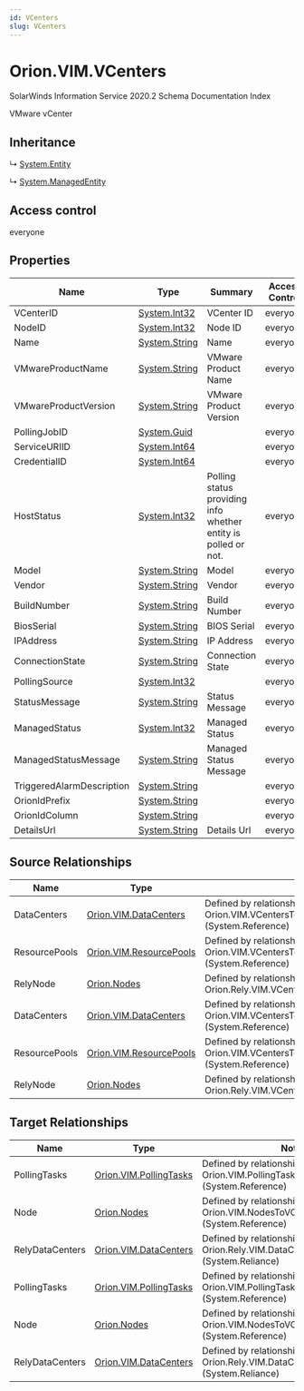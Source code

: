 ```yaml
---
id: VCenters
slug: VCenters
---
```


# Orion.VIM.VCenters

SolarWinds Information Service 2020.2 Schema Documentation Index

VMware vCenter

## Inheritance

↳ [System.Entity](./../System/Entity)

↳ [System.ManagedEntity](./../System/ManagedEntity)

## Access control

everyone

## Properties

| Name | Type | Summary | Access Control |
| ------ | ------ | ------ | ------ |
| VCenterID | [System.Int32](https://docs.microsoft.com/en-us/dotnet/api/system.int32) | VCenter ID | everyone |
| NodeID | [System.Int32](https://docs.microsoft.com/en-us/dotnet/api/system.int32) | Node ID | everyone |
| Name | [System.String](https://docs.microsoft.com/en-us/dotnet/api/system.string) | Name | everyone |
| VMwareProductName | [System.String](https://docs.microsoft.com/en-us/dotnet/api/system.string) | VMware Product Name | everyone |
| VMwareProductVersion | [System.String](https://docs.microsoft.com/en-us/dotnet/api/system.string) | VMware Product Version | everyone |
| PollingJobID | [System.Guid](https://docs.microsoft.com/en-us/dotnet/api/system.guid) |  | everyone |
| ServiceURIID | [System.Int64](https://docs.microsoft.com/en-us/dotnet/api/system.int64) |  | everyone |
| CredentialID | [System.Int64](https://docs.microsoft.com/en-us/dotnet/api/system.int64) |  | everyone |
| HostStatus | [System.Int32](https://docs.microsoft.com/en-us/dotnet/api/system.int32) | Polling status providing info whether entity is polled or not. | everyone |
| Model | [System.String](https://docs.microsoft.com/en-us/dotnet/api/system.string) | Model | everyone |
| Vendor | [System.String](https://docs.microsoft.com/en-us/dotnet/api/system.string) | Vendor | everyone |
| BuildNumber | [System.String](https://docs.microsoft.com/en-us/dotnet/api/system.string) | Build Number | everyone |
| BiosSerial | [System.String](https://docs.microsoft.com/en-us/dotnet/api/system.string) | BIOS Serial | everyone |
| IPAddress | [System.String](https://docs.microsoft.com/en-us/dotnet/api/system.string) | IP Address | everyone |
| ConnectionState | [System.String](https://docs.microsoft.com/en-us/dotnet/api/system.string) | Connection State | everyone |
| PollingSource | [System.Int32](https://docs.microsoft.com/en-us/dotnet/api/system.int32) |  | everyone |
| StatusMessage | [System.String](https://docs.microsoft.com/en-us/dotnet/api/system.string) | Status Message | everyone |
| ManagedStatus | [System.Int32](https://docs.microsoft.com/en-us/dotnet/api/system.int32) | Managed Status | everyone |
| ManagedStatusMessage | [System.String](https://docs.microsoft.com/en-us/dotnet/api/system.string) | Managed Status Message | everyone |
| TriggeredAlarmDescription | [System.String](https://docs.microsoft.com/en-us/dotnet/api/system.string) |  | everyone |
| OrionIdPrefix | [System.String](https://docs.microsoft.com/en-us/dotnet/api/system.string) |  | everyone |
| OrionIdColumn | [System.String](https://docs.microsoft.com/en-us/dotnet/api/system.string) |  | everyone |
| DetailsUrl | [System.String](https://docs.microsoft.com/en-us/dotnet/api/system.string) | Details Url | everyone |

## Source Relationships

| Name | Type | Notes |
| ------ | ------ | ------ |
| DataCenters | [Orion.VIM.DataCenters](./../Orion.VIM/DataCenters) | Defined by relationship Orion.VIM.VCentersToDataCentersMappingReference (System.Reference) |
| ResourcePools | [Orion.VIM.ResourcePools](./../Orion.VIM/ResourcePools) | Defined by relationship Orion.VIM.VCentersToResourcePoolsMappingReference (System.Reference) |
| RelyNode | [Orion.Nodes](./../Orion/Nodes) | Defined by relationship Orion.Rely.VIM.VCenterRelyOnNode (System.Reliance) |
| DataCenters | [Orion.VIM.DataCenters](./../Orion.VIM/DataCenters) | Defined by relationship Orion.VIM.VCentersToDataCentersMappingReference (System.Reference) |
| ResourcePools | [Orion.VIM.ResourcePools](./../Orion.VIM/ResourcePools) | Defined by relationship Orion.VIM.VCentersToResourcePoolsMappingReference (System.Reference) |
| RelyNode | [Orion.Nodes](./../Orion/Nodes) | Defined by relationship Orion.Rely.VIM.VCenterRelyOnNode (System.Reliance) |

## Target Relationships

| Name | Type | Notes |
| ------ | ------ | ------ |
| PollingTasks | [Orion.VIM.PollingTasks](./../Orion.VIM/PollingTasks) | Defined by relationship Orion.VIM.PollingTaskReferencesVCenter (System.Reference) |
| Node | [Orion.Nodes](./../Orion/Nodes) | Defined by relationship Orion.VIM.NodesToVCenters (System.Reference) |
| RelyDataCenters | [Orion.VIM.DataCenters](./../Orion.VIM/DataCenters) | Defined by relationship Orion.Rely.VIM.DataCentersRelyOnVCenter (System.Reliance) |
| PollingTasks | [Orion.VIM.PollingTasks](./../Orion.VIM/PollingTasks) | Defined by relationship Orion.VIM.PollingTaskReferencesVCenter (System.Reference) |
| Node | [Orion.Nodes](./../Orion/Nodes) | Defined by relationship Orion.VIM.NodesToVCenters (System.Reference) |
| RelyDataCenters | [Orion.VIM.DataCenters](./../Orion.VIM/DataCenters) | Defined by relationship Orion.Rely.VIM.DataCentersRelyOnVCenter (System.Reliance) |

